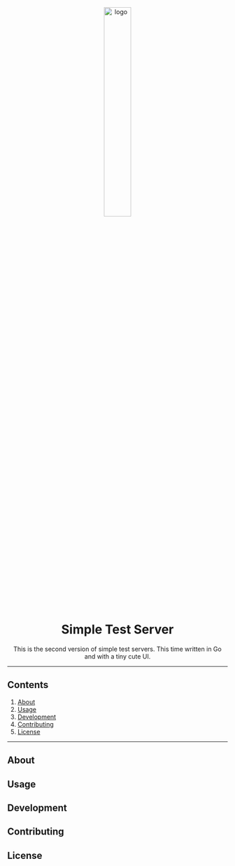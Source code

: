 <div align="center">
    <img width="35%" alt="logo" src=""/>
</div>
<div align="center">
    <h1>Simple Test Server</h1>
    <span>This is the second version of simple test servers. This time written in Go and with a tiny cute UI.</span>
</div>

---

## Contents

1. [About](#about)
2. [Usage](#usage)
3. [Development](#development)
4. [Contributing](#contributing)
5. [License](#license)

---

## About

## Usage

## Development

## Contributing

## License
